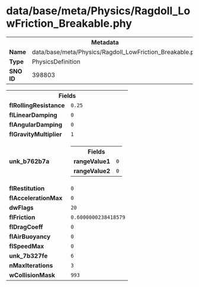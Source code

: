 <h1>data/base/meta/Physics/Ragdoll_LowFriction_Breakable.phy</h1><table><tr><th colspan="100%">Metadata</th></tr><tr><td><b>Name</b></td><td>data/base/meta/Physics/Ragdoll_LowFriction_Breakable.phy</td></tr><tr><td><b>Type</b></td><td>PhysicsDefinition</td></tr><tr><td><b>SNO ID</b></td><td>398803</td></tr></table>

<table><tr><th colspan="100%">Fields</th></tr><tr><td><b>flRollingResistance</b></td><td><code>0.25</code></td></tr><tr><td><b>flLinearDamping</b></td><td><code>0</code></td></tr><tr><td><b>flAngularDamping</b></td><td><code>0</code></td></tr><tr><td><b>flGravityMultiplier</b></td><td><code>1</code></td></tr><tr><td><b>unk_b762b7a</b></td><td><table><tr><th colspan="100%">Fields</th></tr><tr><td><b>rangeValue1</b></td><td><code>0</code></td></tr><tr><td><b>rangeValue2</b></td><td><code>0</code></td></tr></table>

</td></tr><tr><td><b>flRestitution</b></td><td><code>0</code></td></tr><tr><td><b>flAccelerationMax</b></td><td><code>0</code></td></tr><tr><td><b>dwFlags</b></td><td><code>20</code></td></tr><tr><td><b>flFriction</b></td><td><code>0.6000000238418579</code></td></tr><tr><td><b>flDragCoeff</b></td><td><code>0</code></td></tr><tr><td><b>flAirBuoyancy</b></td><td><code>0</code></td></tr><tr><td><b>flSpeedMax</b></td><td><code>0</code></td></tr><tr><td><b>unk_7b327fe</b></td><td><code>6</code></td></tr><tr><td><b>nMaxIterations</b></td><td><code>3</code></td></tr><tr><td><b>wCollisionMask</b></td><td><code>993</code></td></tr></table>

